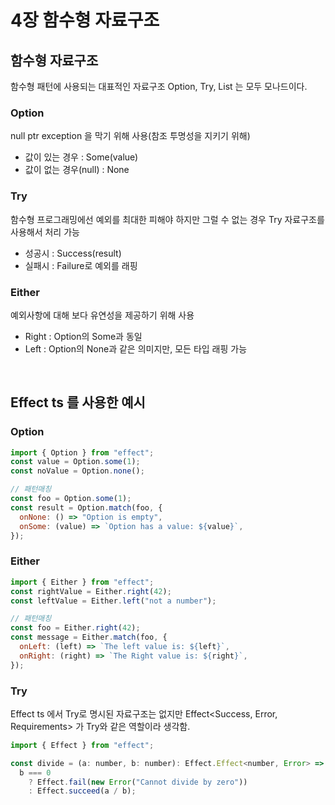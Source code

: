 # 4장 함수형 자료구조

## 함수형 자료구조

함수형 패턴에 사용되는 대표적인 자료구조 Option, Try, List 는 모두 모나드이다.

### Option

null ptr exception 을 막기 위해 사용(참조 투명성을 지키기 위해)

- 값이 있는 경우 : Some(value)
- 값이 없는 경우(null) : None

### Try

함수형 프로그래밍에선 예외를 최대한 피해야 하지만 그럴 수 없는 경우 Try 자료구조를 사용해서 처리 가능

- 성공시 : Success(result)
- 실패시 : Failure로 예외를 래핑

### Either

예외사항에 대해 보다 유연성을 제공하기 위해 사용

- Right : Option의 Some과 동일
- Left : Option의 None과 같은 의미지만, 모든 타입 래핑 가능

<br/>

## Effect ts 를 사용한 예시

### Option

```javascript
import { Option } from "effect";
const value = Option.some(1);
const noValue = Option.none();

// 패턴매칭
const foo = Option.some(1);
const result = Option.match(foo, {
  onNone: () => "Option is empty",
  onSome: (value) => `Option has a value: ${value}`,
});
```

### Either

```javascript
import { Either } from "effect";
const rightValue = Either.right(42);
const leftValue = Either.left("not a number");

// 패턴매칭
const foo = Either.right(42);
const message = Either.match(foo, {
  onLeft: (left) => `The left value is: ${left}`,
  onRight: (right) => `The Right value is: ${right}`,
});
```

### Try

Effect ts 에서 Try로 명시된 자료구조는 없지만 Effect<Success, Error, Requirements> 가 Try와 같은 역할이라 생각함.

```javascript
import { Effect } from "effect";

const divide = (a: number, b: number): Effect.Effect<number, Error> =>
  b === 0
    ? Effect.fail(new Error("Cannot divide by zero"))
    : Effect.succeed(a / b);
```
